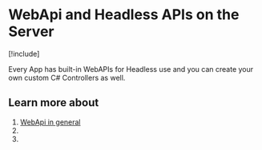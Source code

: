 
# WebApi and Headless APIs on the Server

[!include[](~/basics/stack/_shared-float-summary.md)]
<style>.context-box-summary .process-apis { visibility: visible; }</style>

Every App has built-in WebAPIs for Headless use and you can create your own custom C# Controllers as well. 

## Learn more about

1. [WebApi in general](xref:WebApi.Index)
1. [](xref:WebApi.Headless.Index)
1. [](xref:NetCode.WebApi.Index)
